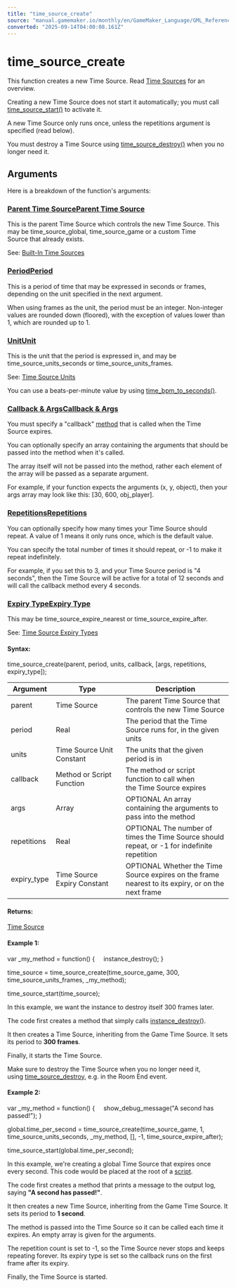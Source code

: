 ```yaml
---
title: "time_source_create"
source: "manual.gamemaker.io/monthly/en/GameMaker_Language/GML_Reference/Time_Sources/time_source_create.htm"
converted: "2025-09-14T04:00:08.161Z"
---
```


# time\_source\_create

This function creates a new Time Source. Read [Time Sources](Time_Sources.md) for an overview.

Creating a new Time Source does not start it automatically; you must call [time\_source\_start()](time_source_start.md) to activate it.

A new Time Source only runs once, unless the repetitions argument is specified (read below).

You must destroy a Time Source using [time\_source\_destroy()](time_source_destroy.md) when you no longer need it.

## Arguments

Here is a breakdown of the function's arguments:

### [Parent Time SourceParent Time Source](time_source_create.htm#)

This is the parent Time Source which controls the new Time Source. This may be time\_source\_global, time\_source\_game or a custom Time Source that already exists.

See: [Built-In Time Sources](Built_In_Time_Sources.md)

### [PeriodPeriod](time_source_create.htm#)

This is a period of time that may be expressed in seconds or frames, depending on the unit specified in the next argument.

When using frames as the unit, the period must be an integer. Non-integer values are rounded down (floored), with the exception of values lower than 1, which are rounded up to 1.

### [UnitUnit](time_source_create.htm#)

This is the unit that the period is expressed in, and may be time\_source\_units\_seconds or time\_source\_units\_frames.

See: [Time Source Units](Time_Source_Units.md)

You can use a beats-per-minute value by using [time\_bpm\_to\_seconds()](time_bpm_to_seconds.md).

### [Callback & ArgsCallback & Args](time_source_create.htm#)

You must specify a "callback" [method](../../GML_Overview/Method_Variables.md) that is called when the Time Source expires.

You can optionally specify an array containing the arguments that should be passed into the method when it's called.

The array itself will not be passed into the method, rather each element of the array will be passed as a separate argument.

For example, if your function expects the arguments (x, y, object), then your args array may look like this: \[30, 600, obj\_player\].

### [RepetitionsRepetitions](time_source_create.htm#)

You can optionally specify how many times your Time Source should repeat. A value of 1 means it only runs once, which is the default value.

You can specify the total number of times it should repeat, or \-1 to make it repeat indefinitely.

For example, if you set this to 3, and your Time Source period is "4 seconds", then the Time Source will be active for a total of 12 seconds and will call the callback method every 4 seconds.

### [Expiry TypeExpiry Type](time_source_create.htm#)

This may be time\_source\_expire\_nearest or time\_source\_expire\_after.

See: [Time Source Expiry Types](Time_Source_Expiry_Types.md)

#### Syntax:

time\_source\_create(parent, period, units, callback, \[args, repetitions, expiry\_type\]);

| Argument | Type | Description |
| --- | --- | --- |
| parent | Time Source | The parent Time Source that controls the new Time Source |
| period | Real | The period that the Time Source runs for, in the given units |
| units | Time Source Unit Constant | The units that the given period is in |
| callback | Method or Script Function | The method or script function to call when the Time Source expires |
| args | Array | OPTIONAL An array containing the arguments to pass into the method |
| repetitions | Real | OPTIONAL The number of times the Time Source should repeat, or -1 for indefinite repetition |
| expiry_type | Time Source Expiry Constant | OPTIONAL Whether the Time Source expires on the frame nearest to its expiry, or on the next frame |

#### Returns:

[Time Source](time_source_create.md)

#### Example 1:

var \_my\_method = function()
{
    instance\_destroy();
}

time\_source = time\_source\_create(time\_source\_game, 300, time\_source\_units\_frames, \_my\_method);

time\_source\_start(time\_source);

In this example, we want the instance to destroy itself 300 frames later.

The code first creates a method that simply calls [instance\_destroy()](../Asset_Management/Instances/instance_destroy.md).

It then creates a Time Source, inheriting from the Game Time Source. It sets its period to **300 frames**.

Finally, it starts the Time Source.

Make sure to destroy the Time Source when you no longer need it, using [time\_source\_destroy](time_source_destroy.md), e.g. in the Room End event.

#### Example 2:

var \_my\_method = function()
{
    show\_debug\_message("A second has passed!");
}

global.time\_per\_second = time\_source\_create(time\_source\_game, 1, time\_source\_units\_seconds, \_my\_method, \[\], -1, time\_source\_expire\_after);

time\_source\_start(global.time\_per\_second);

In this example, we're creating a global Time Source that expires once every second. This code would be placed at the root of a [script](../../../The_Asset_Editors/Scripts.md).

The code first creates a method that prints a message to the output log, saying **"A second has passed!"**.

It then creates a new Time Source, inheriting from the Game Time Source. It sets its period to **1 second**.

The method is passed into the Time Source so it can be called each time it expires. An empty array is given for the arguments.

The repetition count is set to -1, so the Time Source never stops and keeps repeating forever. Its expiry type is set so the callback runs on the first frame after its expiry.

Finally, the Time Source is started.